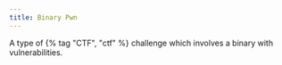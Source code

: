 ```yaml
---
title: Binary Pwn
---
```


A type of {% tag "CTF", "ctf" %} challenge which involves a binary with vulnerabilities.

